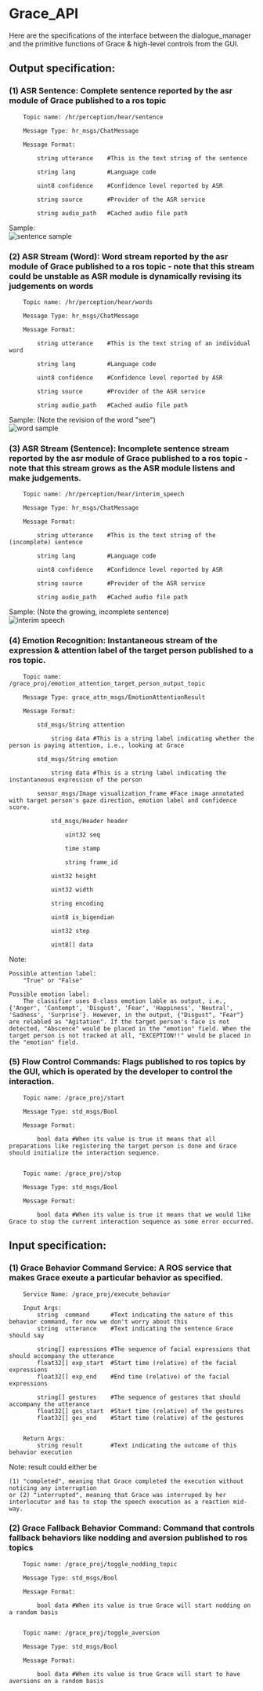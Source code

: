 # Grace_API


Here are the specifications of the interface between the dialogue_manager and the primitive functions of Grace & high-level controls from the GUI.


## Output specification: 

### (1) ASR Sentence: Complete sentence reported by the asr module of Grace published to a ros topic 

        Topic name: /hr/perception/hear/sentence 

        Message Type: hr_msgs/ChatMessage 

        Message Format: 

            string utterance    #This is the text string of the sentence 

            string lang         #Language code 
        
            uint8 confidence    #Confidence level reported by ASR 

            string source       #Provider of the ASR service 

            string audio_path   #Cached audio file path 

Sample: \
    ![sentence sample](/Images/sentence_sample.png)


### (2) ASR Stream (Word): Word stream reported by the asr module of Grace published to a ros topic - note that this stream could be unstable as ASR module is dynamically revising its judgements on words

        Topic name: /hr/perception/hear/words

        Message Type: hr_msgs/ChatMessage

        Message Format:

            string utterance    #This is the text string of an individual word 

            string lang         #Language code

            uint8 confidence    #Confidence level reported by ASR

            string source       #Provider of the ASR service

            string audio_path   #Cached audio file path 

Sample: (Note the revision of the word "see")\
    ![word sample](/Images/word_sample.png)



### (3) ASR Stream (Sentence): Incomplete sentence stream reported by the asr module of Grace published to a ros topic - note that this stream grows as the ASR module listens and make judgements.

        Topic name: /hr/perception/hear/interim_speech

        Message Type: hr_msgs/ChatMessage

        Message Format:

            string utterance    #This is the text string of the (incomplete) sentence 

            string lang         #Language code

            uint8 confidence    #Confidence level reported by ASR

            string source       #Provider of the ASR service

            string audio_path   #Cached audio file path 

Sample: (Note the growing, incomplete sentence)\
    ![interim speech](/Images/interim_speech_sample.png)




### (4) Emotion Recognition: Instantaneous stream of the expression & attention label of the target person published to a ros topic.

        Topic name: /grace_proj/emotion_attention_target_person_output_topic

        Message Type: grace_attn_msgs/EmotionAttentionResult

        Message Format:

            std_msgs/String attention

                string data #This is a string label indicating whether the person is paying attention, i.e., looking at Grace

            std_msgs/String emotion

                string data #This is a string label indicating the instantaneous expression of the person

            sensor_msgs/Image visualization_frame #Face image annotated with target person's gaze direction, emotion label and confidence score.

                std_msgs/Header header

                    uint32 seq

                    time stamp

                    string frame_id

                uint32 height

                uint32 width

                string encoding

                uint8 is_bigendian

                uint32 step

                uint8[] data
Note: 

    Possible attention label:
        "True" or "False"

    Possible emotion label:
        The classifier uses 8-class emotion lable as output, i.e., {'Anger', 'Contempt', 'Disgust', 'Fear', 'Happiness', 'Neutral', 'Sadness', 'Surprise'}. However, in the output, {"Disgust", "Fear"} are relabled as "Agitation". If the target person's face is not detected, "Abscence" would be placed in the "emotion" field. When the target person is not tracked at all, "EXCEPTION!!" would be placed in the "emotion" field.



### (5) Flow Control Commands: Flags published to ros topics by the GUI, which is operated by the developer to control the interaction.

        Topic name: /grace_proj/start

        Message Type: std_msgs/Bool

        Message Format:

            bool data #When its value is true it means that all preparations like registering the target person is done and Grace should initialize the interaction sequence.


        Topic name: /grace_proj/stop

        Message Type: std_msgs/Bool

        Message Format:

            bool data #When its value is true it means that we would like Grace to stop the current interaction sequence as some error occurred.









## Input specification:


### (1) Grace Behavior Command Service: A ROS service that makes Grace exeute a particular behavior as specified. 

        Service Name: /grace_proj/execute_behavior

        Input Args:
            string  command      #Text indicating the nature of this behavior command, for now we don't worry about this
            string  utterance    #Text indicating the sentence Grace should say

            string[] expressions #The sequence of facial expressions that should accompany the utterance
            float32[] exp_start  #Start time (relative) of the facial expressions
            float32[] exp_end    #End time (relative) of the facial expressions

            string[] gestures    #The sequence of gestures that should accompany the utterance
            float32[] ges_start  #Start time (relative) of the gestures
            float32[] ges_end    #Start time (relative) of the gestures


        Return Args:
            string result        #Text indicating the outcome of this behavior execution

Note: result could either be 

    (1) "completed", meaning that Grace completed the execution without noticing any interruption 
    or (2) "interrupted", meaning that Grace was interruped by her interlocutor and has to stop the speech execution as a reaction mid-way.



### (2) Grace Fallback Behavior Command: Command that controls fallback behaviors like nodding and aversion published to ros topics


        Topic name: /grace_proj/toggle_nodding_topic

        Message Type: std_msgs/Bool

        Message Format:

            bool data #When its value is true Grace will start nodding on a random basis


        Topic name: /grace_proj/toggle_aversion

        Message Type: std_msgs/Bool

        Message Format:

            bool data #When its value is true Grace will start to have aversions on a random basis
































